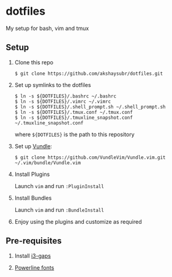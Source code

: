 # dotfiles
My setup for bash, vim and tmux

## Setup

1. Clone this repo

   `$ git clone https://github.com/akshaysubr/dotfiles.git`

2. Set up symlinks to the dotfiles

   ```
   $ ln -s ${DOTFILES}/.bashrc ~/.bashrc
   $ ln -s ${DOTFILES}/.vimrc ~/.vimrc
   $ ln -s ${DOTFILES}/.shell_prompt.sh ~/.shell_prompt.sh
   $ ln -s ${DOTFILES}/.tmux.conf ~/.tmux.conf
   $ ln -s ${DOTFILES}/.tmuxline_snapshot.conf ~/.tmuxline_snapshot.conf
   ```
   where `${DOTFILES}` is the path to this repository

3. Set up [Vundle](https://github.com/VundleVim/Vundle.vim):

   `$ git clone https://github.com/VundleVim/Vundle.vim.git ~/.vim/bundle/Vundle.vim`

4. Install Plugins

   Launch `vim` and run `:PluginInstall`

5. Install Bundles

   Launch `vim` and run `:BundleInstall`

6. Enjoy using the plugins and customize as required

## Pre-requisites

1. Install [i3-gaps](https://github.com/akshaysubr/dotfiles/blob/master/i3/README.md)

2. [Powerline fonts](https://github.com/powerline/fonts)
